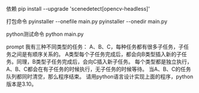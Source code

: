 依赖
pip install --upgrade 'scenedetect[opencv-headless]'

打包命令
pyinstaller --onefile main.py
pyinstaller --onedir main.py

python测试命令
python main.py

prompt
我有三种不同类型的任务： A、B、C，每种任务都有很多子任务，子任务之间是有顺序关系的。
A类型每个子任务完成后，都会向B类型插入新的子任务。同理，B类型子任务完成后，会向C插入新子任务。
每个类型都是独立执行，A、B、C都会在有子任务的时候执行，无子任务的时候等待。
当A、B、C的任务队列都同时清空，那么程序结束。
请用python语言设计实现上面的程序，python版本是3.10。
